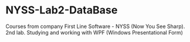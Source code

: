 # NYSS-Lab2-DataBase
Courses from company First Line Software - NYSS (Now You See Sharp). 2nd lab. Studying and working with WPF (Windows Presentational Form)
